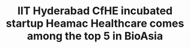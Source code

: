 ---
layout: post
title: IIT Hyderabad CfHE incubated startup Heamac Healthcare comes among the top 5 in BioAsia
event_date: 2020-20-02-2020
categories: pressrelease
link: Press Release - IIT Hyderabad CfHE incubated startup Heamac Healthcare comes among the top 5 in BioAsia 2020-20-02-2020.pdf
---